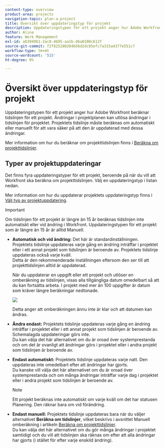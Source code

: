 ```yaml
---
content-type: overview
product-area: projects
navigation-topic: plan-a-project
title: Översikt över uppdateringstyp för projekt
description: Uppdateringstypen för ett projekt anger hur Adobe Workfront beräknar tidslinjen för ett projekt. Ändringar i projektplanen kan utlösa ändringar i tidslinjen för projektet. Projektets tidslinje måste beräknas om automatiskt eller manuellt för att vara säker på att den är uppdaterad med dessa ändringar.
author: Alina
feature: Work Management
exl-id: a6394961-2ac8-4b95-aa1b-dba8108c612f
source-git-commit: f2f825280204b56d2dc85efc7a315a4377e551c7
workflow-type: tm+mt
source-wordcount: '515'
ht-degree: 0%

---
```


# Översikt över uppdateringstyp för projekt

Uppdateringstypen för ett projekt anger hur Adobe Workfront beräknar tidslinjen för ett projekt. Ändringar i projektplanen kan utlösa ändringar i tidslinjen för projektet. Projektets tidslinje måste beräknas om automatiskt eller manuellt för att vara säker på att den är uppdaterad med dessa ändringar.

Mer information om hur du beräknar om projekttidslinjen finns i [Beräkna om projekttidslinjer](../../../manage-work/projects/manage-projects/recalculate-project-timeline.md).

## Typer av projektuppdateringar

Det finns fyra uppdateringstyper för ett projekt, beroende på när du vill att Workfront ska beräkna om projekttidslinjen. Välj en uppdateringstyp i listan nedan.

Mer information om hur du uppdaterar projektets uppdateringstyp finns i [Välj typ av projektuppdatering](../../../manage-work/projects/manage-projects/select-project-update-type.md).

>[!IMPORTANT]
>
>Om tidslinjen för ett projekt är längre än 15 år beräknas tidslinjen inte automatiskt eller vid ändring i Workfront. Uppdateringstypen för ett projekt som är längre än 15 år är alltid Manuell.

* **Automatisk och vid ändring:** Det här är standardinställningen. Projektets tidslinje uppdateras varje gång en ändring inträffar i projektet eller i ett annat projekt som tidslinjen är beroende av. Projektets tidslinje uppdateras också varje kväll. \
  Detta är den rekommenderade inställningen eftersom den ser till att projekttidslinjen alltid är uppdaterad.

  När du uppdaterar en uppgift eller ett projekt och utlöser en omberäkning av tidslinjen, visas alla tillgängliga datum omedelbart så att du kan fortsätta arbeta. I projekt med mer än 100 uppgifter är datum som kräver längre beräkningar nedtonade.

  ![](assets/dates-dimmed-when-insline-editing-350x146.png)

  Detta anger att omberäkningen ännu inte är klar och att datumen kan ändras.

* **Ändra endast:** Projektets tidslinje uppdateras varje gång en ändring inträffar i projektet eller i ett annat projekt som tidslinjen är beroende av. Schemalagda uppdateringar görs inte.\
  Du kan välja det här alternativet om du är oroad över systemprestanda och om det är ovanligt att ändringar görs i projektet eller i andra projekt som tidslinjen är beroende av.

* **Endast automatiskt:** Projektets tidslinje uppdateras varje natt. Den uppdateras inte omedelbart efter att ändringar har gjorts.\
  Du kanske vill välja det här alternativet om du är oroad över systemprestanda och om många ändringar inträffar varje dag i projektet eller i andra projekt som tidslinjen är beroende av.

  >[!NOTE]
  >
  >Ett projekt beräknas inte automatiskt om varje kväll om det har statusen Planering. Den räknar bara om vid förändring.

* **Endast manuell:** Projektets tidslinje uppdateras bara när du väljer alternativet **Beräkna om tidslinjer**, vilket beskrivs i avsnittet Manuell omberäkning i artikeln [Beräkna om projekttidslinjer](../../../manage-work/projects/manage-projects/recalculate-project-timeline.md).\
  Du kan välja det här alternativet om du gör många ändringar i projektet samtidigt och du vill att tidslinjen ska räknas om efter att alla ändringar har gjorts (i stället för efter varje enskild ändring).
